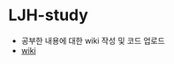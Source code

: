 # LJH-study

- 공부한 내용에 대한 wiki 작성 및 코드 업로드
- [wiki](https://github.com/YunmiAndFriends/LJH-study/wiki)
